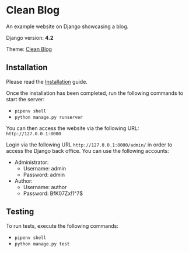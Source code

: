 # Clean Blog

An example website on Django showcasing a blog.

Django version: **4.2**

Theme: [Clean Blog](https://startbootstrap.com/theme/clean-blog)

## Installation

Please read the [Installation](doc/installation.md) guide.

Once the installation has been completed, run the following commands to start the server:

- `pipenv shell`
- `python manage.py runserver`

You can then access the website via the following URL: `http://127.0.0.1:8000`

Login via the following URL `http://127.0.0.1:8000/admin/` in order to access the Django back office.
You can use the following accounts:

- Administrator:
  - Username: admin
  - Password: admin
- Author:
  - Username: author
  - Password: BfK07Zx!1^7$

## Testing

To run tests, execute the following commands:

- `pipenv shell`
- `python manage.py test`
